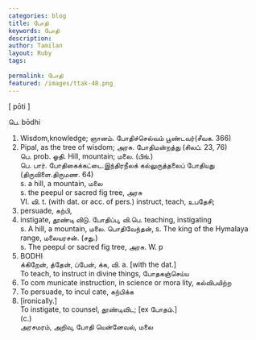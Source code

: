 ```yaml
---
categories: blog
title: போதி
keywords: போதி
description: 
author: Tamilan
layout: Ruby
tags: 
 
permalink: போதி
featured: /images/ttak-48.png
---
```

  
[ pōti ]  
  
பெ. bōdhi  
1. Wisdom,knowledge; ஞானம். போதிச்செல்வம் பூண்டவர்(சீவக. 366)  
2. Pipal, as the tree of wisdom; அரசு. போதிமன்றத்து (சிலப். 23, 76)  
பெ. prob. ஓதி. Hill, mountain; மலை. (பிங்.)  
பெ. பார். போதிகைக்கட்டை.இந்திரநீலக் கல்லுருத்தலைப் போதியது (திருவிளை.திருமண. 64)  
s. a hill, a mountain, மலை  
s. the peepul or sacred fig tree, அரசு  
VI. வி. t. (with dat. or acc. of pers.) instruct, teach, உபதேசி;  
2. persuade, கற்பி,  
3. instigate, தூண்டி விடு. போதிப்பு, வி.பெ. teaching, instigating  
s. A hill, a mountain, மலை. பொதிவேந்தன், s. The king of the Hymalaya range, மலையரசன். (சது.)  
s. The peepul or sacred fig tree, அரசு. W. p  
66. BODHI  
க்கிறேன், த்தேன், ப்பேன், க்க, வி. a. [with the dat.]  
To teach, to instruct in divine things, போதகஞ்செய்ய  
2. To com municate instruction, in science or mora lity, கல்விபயிற்ற  
3. To persuade, to incul cate, கற்பிக்க  
4. [ironically.]  
To instigate, to counsel, தூண்டிவிட; [ex போதம்.]  
(c.)  
அரசமரம், அறிவு, போதி யென்னேவல், மலை